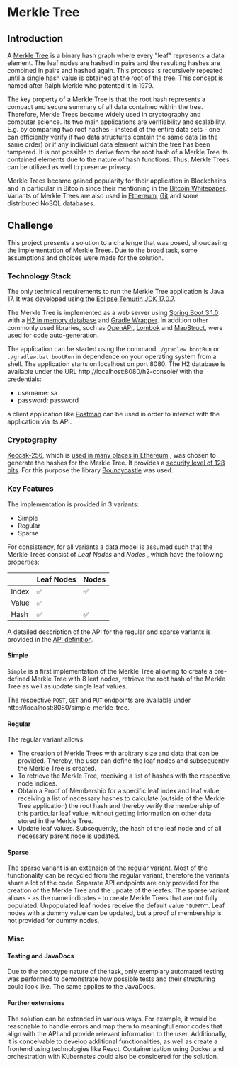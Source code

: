 # Merkle Tree

## Introduction

A [Merkle Tree](http://www.ralphmerkle.com/papers/Protocols.pdf) is a binary hash graph where every "leaf" represents a
data element. The leaf nodes are hashed in pairs and the resulting hashes are combined in pairs and hashed again. This
process is recursively repeated until a single hash value is obtained at the root of the tree. This concept is named
after Ralph Merkle who patented it in 1979.

The key property of a Merkle Tree is that the root hash represents a compact and secure summary of all data contained
within the tree. Therefore, Merkle Trees became widely used in cryptography and computer science. Its two main
applications are verifiability and scalability. E.g. by comparing two root hashes - instead of the entire data sets -
one can efficiently verify if two data structures contain the same data (in the same order) or if any individual data
element within the tree has been tampered. It is not possible to derive from the root hash of a Merkle Tree its
contained elements due to the nature of hash functions. Thus, Merkle Trees can be utilized as well to preserve privacy.

Merkle Trees became gained popularity for their application in Blockchains and in particular in Bitcoin since their
mentioning in the [Bitcoin Whitepaper](https://bitcoin.org/bitcoin.pdf). Variants of Merkle Trees are also used
in [Ethereum](https://ethereum.org/en/),
[Git](https://git-scm.com/) and some distributed NoSQL databases.

## Challenge

This project presents a solution to a challenge that was posed, showcasing the implementation of Merkle Trees. Due to
the broad task, some assumptions and choices were made for the solution.

### Technology Stack

The only technical requirements to run the Merkle Tree application is Java 17. It was developed using the
[Eclipse Temurin JDK 17.0.7](https://adoptium.net/de/temurin/releases/).

The Merkle Tree is implemented as a web server
using [Spring Boot 3.1.0](https://spring.io/blog/2023/05/18/spring-boot-3-1-0-available-now)
with a [H2 in memory database](https://www.h2database.com/html/main.html)
and [Gradle Wrapper](https://docs.gradle.org/current/userguide/gradle_wrapper.html). In addition other commonly used
libraries, such as [OpenAPI](https://www.openapis.org/), [Lombok](https://projectlombok.org/)
and [MapStruct](https://mapstruct.org/), were used for code auto-generation.

The application can be started using the command `./gradlew bootRun` or `./gradlew.bat bootRun` in dependence on your
operating system from a shell. The application starts on localhost on port 8080. The H2 database is available under the
URL http://localhost:8080/h2-console/ with the credentials:

* username: sa
* password: password

a client application like [Postman](https://www.postman.com/) can be used in order to interact with the application via
its API.

### Cryptography

[Keccak-256](https://keccak.team/index.html), which
is [used in many places in Ethereum](https://github.com/ethereumbook/ethereumbook/blob/develop/04keys-addresses.asciidoc#ethereums-cryptographic-hash-function-keccak-256)
, was chosen to generate the hashes for the Merkle Tree. It provides
a [security level of 128 bits](https://keccak.team/keccak_specs_summary.html). For this purpose the
library [Bouncycastle](https://www.bouncycastle.org/) was used.

### Key Features

The implementation is provided in 3 variants:

* Simple
* Regular
* Sparse

For consistency, for all variants a data model is assumed such that the Merkle Trees consist of _Leaf Nodes_ and _Nodes_
, which have the following properties:

|       | Leaf Nodes         | Nodes              |
| ------- | -------------------- | -------------------- |
| Index | :white_check_mark: | :white_check_mark: |
| Value | :white_check_mark: |                    |
| Hash  | :white_check_mark: | :white_check_mark: |

A detailed description of the API for the regular and sparse variants is provided in
the [API definition](src/main/resources/api.yaml).

#### Simple

`Simple` is a first implementation of the Merkle Tree allowing to create a pre-defined Merkle Tree with 8 leaf nodes,
retrieve the root hash of the Merkle Tree as well as update single leaf values.

The respective `POST`, `GET` and `PUT` endpoints are available under http://localhost:8080/simple-merkle-tree.

#### Regular

The regular variant allows:

* The creation of Merkle Trees with arbitrary size and data that can be provided. Thereby, the user can define the leaf
  nodes and subsequently the Merkle Tree is created.
* To retrieve the Merkle Tree, receiving a list of hashes with the respective node indices.
* Obtain a Proof of Membership for a specific leaf index and leaf value, receiving a list of necessary hashes to
  calculate (outside of the Merkle Tree application) the root hash and thereby verify the membership of this particular
  leaf value, without getting information on other data stored in the Merkle Tree.
* Update leaf values. Subsequently, the hash of the leaf node and of all necessary parent node is updated.

#### Sparse

The sparse variant is an extension of the regular variant. Most of the functionality can be recycled from the regular
variant, therefore the variants share a lot of the code. Separate API endpoints are only provided for the creation of
the Merkle Tree and the update of the leafes. The sparse variant allows - as the name indicates - to create Merkle Trees
that are not fully populated. Unpopulated leaf nodes receive the default value `"DUMMY"`. Leaf nodes with a dummy value
can be updated, but a proof of membership is not provided for dummy nodes.

### Misc

#### Testing and JavaDocs

Due to the prototype nature of the task, only exemplary automated testing was performed to demonstrate how possible
tests and their structuring could look like. The same applies to the JavaDocs.

#### Further extensions

The solution can be extended in various ways. For example, it would be reasonable to handle errors and map them to
meaningful error codes that align with the API and provide relevant information to the user. Additionally, it is
conceivable to develop additional functionalities, as well as create a frontend using technologies like React.
Containerization using Docker and orchestration with Kubernetes could also be considered for the solution.